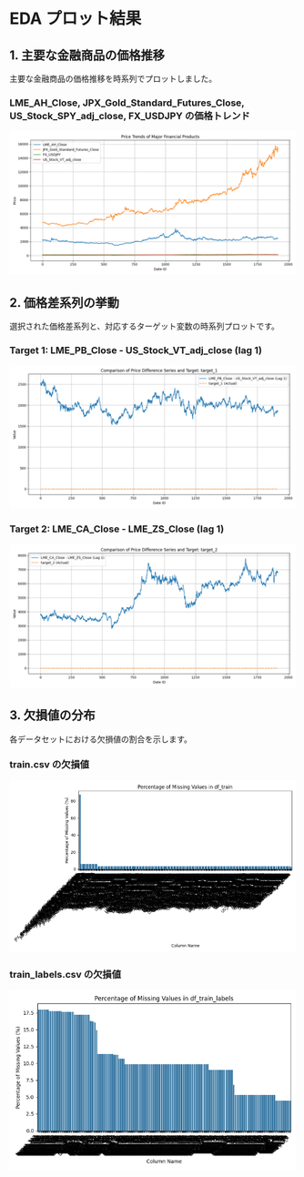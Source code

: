 # EDA プロット結果

## 1. 主要な金融商品の価格推移

主要な金融商品の価格推移を時系列でプロットしました。

### LME_AH_Close, JPX_Gold_Standard_Futures_Close, US_Stock_SPY_adj_close, FX_USDJPY の価格トレンド

![Price Trends](plots/price_trends.png)

## 2. 価格差系列の挙動

選択された価格差系列と、対応するターゲット変数の時系列プロットです。

### Target 1: LME_PB_Close - US_Stock_VT_adj_close (lag 1)

![Price Difference Target 1](plots/price_diff_target_1.png)

### Target 2: LME_CA_Close - LME_ZS_Close (lag 1)

![Price Difference Target 2](plots/price_diff_target_2.png)

## 3. 欠損値の分布

各データセットにおける欠損値の割合を示します。

### train.csv の欠損値

![Missing Values in Train](plots/missing_values_train.png)

### train_labels.csv の欠損値

![Missing Values in Train Labels](plots/missing_values_train_labels.png)